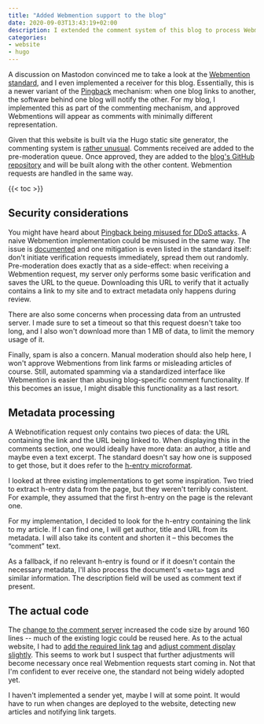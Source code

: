 ```yaml
---
title: "Added Webmention support to the blog"
date: 2020-09-03T13:43:19+02:00
description: I extended the comment system of this blog to process Webmention request. These go through the same premoderation process and will appear as comments if approved.
categories:
- website
- hugo
---
```


A discussion on Mastodon convinced me to take a look at the [Webmention standard](https://www.w3.org/TR/webmention/), and I even implemented a receiver for this blog. Essentially, this is a newer variant of the [Pingback](https://en.wikipedia.org/wiki/Pingback) mechanism: when one blog links to another, the software behind one blog will notify the other. For my blog, I implemented this as part of the commenting mechanism, and approved Webmentions will appear as comments with minimally different representation.

Given that this website is built via the Hugo static site generator, the commenting system is [rather unusual](/2019/04/04/switching-my-blog-to-a-static-site-generator/#somewhat-dynamic-commenting-functionality). Comments received are added to the pre-moderation queue. Once approved, they are added to the [blog's GitHub repository](https://github.com/palant/palant.info) and will be built along with the other content. Webmention requests are handled in the same way.

{{< toc >}}

## Security considerations

You might have heard about [Pingback being misused for DDoS attacks](https://blog.sucuri.net/2014/03/more-than-162000-wordpress-sites-used-for-distributed-denial-of-service-attack.html). A naive Webmention implementation could be misused in the same way. The issue is [documented](https://indieweb.org/DDOS) and one mitigation is even listed in the standard itself: don't initiate verification requests immediately, spread them out randomly. Pre-moderation does exactly that as a side-effect: when receiving a Webmention request, my server only performs some basic verification and saves the URL to the queue. Downloading this URL to verify that it actually contains a link to my site and to extract metadata only happens during review.

There are also some concerns when processing data from an untrusted server. I made sure to set a timeout so that this request doesn't take too long, and I also won't download more than 1 MB of data, to limit the memory usage of it.

Finally, spam is also a concern. Manual moderation should also help here, I won't approve Webmentions from link farms or misleading articles of course. Still, automated spamming via a standardized interface like Webmention is easier than abusing blog-specific comment functionality. If this becomes an issue, I might disable this functionality as a last resort.

## Metadata processing

A Webnotification request only contains two pieces of data: the URL containing the link and the URL being linked to. When displaying this in the comments section, one would ideally have more data: an author, a title and maybe even a text excerpt. The standard doesn't say how one is supposed to get those, but it does refer to the [h-entry microformat](http://microformats.org/wiki/h-entry).

I looked at three existing implementations to get some inspiration. Two tried to extract h-entry data from the page, but they weren't terribly consistent. For example, they assumed that the first h-entry on the page is the relevant one.

For my implementation, I decided to look for the h-entry containing the link to my article. If I can find one, I will get author, title and URL from its metadata. I will also take its content and shorten it – this becomes the “comment” text.

As a fallback, if no relevant h-entry is found or if it doesn't contain the necessary metadata, I'll also process the document's `<meta>` tags and similar information. The description field will be used as comment text if present.

## The actual code

The [change to the comment server](https://github.com/palant/palant.info_commentserver/commit/af14866feb0eafd3f881d408340bcc716baf8475) increased the code size by around 160 lines -- much of the existing logic could be reused here. As to the actual website, I had to [add the required link tag](https://github.com/palant/palant.info/commit/b7224cd16d16b93f008b2ae3aaf5047038251129) and [adjust comment display slightly](https://github.com/palant/palant.info/commit/dc1490a3689e563e4a999636b90d6a03706c4bf4). This seems to work but I suspect that further adjustments will become necessary once real Webmention requests start coming in. Not that I'm confident to ever receive one, the standard not being widely adopted yet.

I haven't implemented a sender yet, maybe I will at some point. It would have to run when changes are deployed to the website, detecting new articles and notifying link targets.
